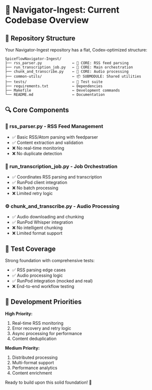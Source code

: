 # 📂 Navigator-Ingest: Current Codebase Overview

## 🎯 Repository Structure

Your Navigator-Ingest repository has a flat, Codex-optimized structure:

```
SpiceflowNavigator-Ingest/
├── rss_parser.py              ← 🎯 CORE: RSS feed parsing
├── run_transcription_job.py   ← 🎯 CORE: Main orchestration  
├── chunk_and_transcribe.py    ← 🎯 CORE: Audio processing
├── common-utils/              ← 📦 SUBMODULE: Shared utilities
├── tests/                     ← 🧪 Test suite
├── requirements.txt           ← Dependencies
├── Makefile                   ← Development commands
└── README.md                  ← Documentation
```

## 🔍 Core Components

### 📡 rss_parser.py - RSS Feed Management
- ✅ Basic RSS/Atom parsing with feedparser
- ✅ Content extraction and validation
- ❌ No real-time monitoring
- ❌ No duplicate detection

### 🎤 run_transcription_job.py - Job Orchestration  
- ✅ Coordinates RSS parsing and transcription
- ✅ RunPod client integration
- ❌ No batch processing
- ❌ Limited retry logic

### ⚙️ chunk_and_transcribe.py - Audio Processing
- ✅ Audio downloading and chunking
- ✅ RunPod Whisper integration
- ❌ No intelligent chunking
- ❌ Limited format support

## 🧪 Test Coverage

Strong foundation with comprehensive tests:
- ✅ RSS parsing edge cases
- ✅ Audio processing logic
- ✅ RunPod integration (mocked and real)
- ❌ End-to-end workflow testing

## 🎯 Development Priorities

**High Priority:**
1. Real-time RSS monitoring
2. Error recovery and retry logic  
3. Async processing for performance
4. Content deduplication

**Medium Priority:**
1. Distributed processing
2. Multi-format support
3. Performance analytics
4. Content enrichment

Ready to build upon this solid foundation! 🚀